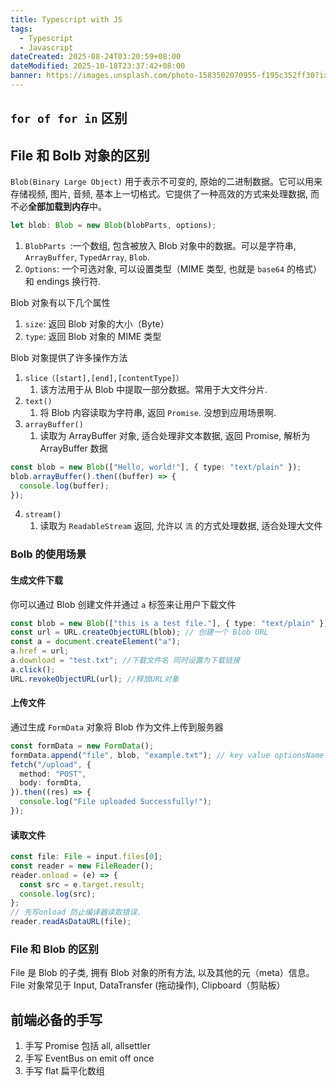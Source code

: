 ```yaml
---
title: Typescript with JS
tags:
  - Typescript
  - Javascript
dateCreated: 2025-08-24T03:20:59+08:00
dateModified: 2025-10-18T23:37:42+08:00
banner: https://images.unsplash.com/photo-1583502070955-f195c352ff30?ixlib=rb-4.1.0&ixid=M3wxMjA3fDB8MHxwaG90by1wYWdlfHx8fGVufDB8fHx8fA%3D%3D&auto=format&fit=crop&q=80&w=2783
---
```


## `for of for in` 区别

## File 和 Bolb 对象的区别

`Blob(Binary Large Object)` 用于表示不可变的, 原始的二进制数据。它可以用来存储视频, 图片, 音频, 基本上一切格式。它提供了一种高效的方式来处理数据, 而不必**全部加载到内存**中。

```ts
let blob: Blob = new Blob(blobParts, options);
```

1. `BlobParts `:一个数组, 包含被放入 Blob 对象中的数据。可以是字符串, `ArrayBuffer`, `TypedArray`, `Blob`.
2. `Options`: 一个可选对象, 可以设置类型（MIME 类型, 也就是 `base64` 的格式）和 endings 换行符.

Blob 对象有以下几个属性

1. `size`: 返回 Blob 对象的大小（Byte）
2. `type`: 返回 Blob 对象的 MIME 类型

Blob 对象提供了许多操作方法

1. `slice（[start],[end],[contentType]）`
   1. 该方法用于从 Blob 中提取一部分数据。常用于大文件分片.
2. `text()`
   1. 将 Blob 内容读取为字符串, 返回 `Promise`. 没想到应用场景啊.
3. `arrayBuffer()`
   1. 读取为 ArrayBuffer 对象, 适合处理非文本数据, 返回 Promise, 解析为 ArrayBuffer 数据

```ts
const blob = new Blob(["Hello, world!"], { type: "text/plain" });
blob.arrayBuffer().then((buffer) => {
  console.log(buffer);
});
```

4. `stream()`
   1. 读取为 `ReadableStream` 返回, 允许以 `流` 的方式处理数据, 适合处理大文件

### Bolb 的使用场景

#### 生成文件下载

你可以通过 Blob 创建文件并通过 `a` 标签来让用户下载文件

```ts
const blob = new Blob(["this is a test file."], { type: "text/plain" });
const url = URL.createObjectURL(blob); // 创建一个 Blob URL
const a = document.createElement("a");
a.href = url;
a.download = "test.txt"; //下载文件名 同时设置为下载链接
a.click();
URL.revokeObjectURL(url); //释放URL对象
```

#### 上传文件

通过生成 `FormData` 对象将 Blob 作为文件上传到服务器

```ts
const formData = new FormData();
formData.append("file", blob, "example.txt"); // key value optionsName
fetch("/upload", {
  method: "POST",
  body: formDta,
}).then((res) => {
  console.log("File uploaded Successfully!");
});
```

#### 读取文件

```ts
const file: File = input.files[0];
const reader = new FileReader();
reader.onload = (e) => {
  const src = e.target.result;
  console.log(src);
};
// 先写onload 防止编译器读取错误.
reader.readAsDataURL(file);
```

### File 和 Blob 的区别

File 是 Blob 的子类, 拥有 Blob 对象的所有方法, 以及其他的元（meta）信息。File 对象常见于 Input, DataTransfer (拖动操作), Clipboard（剪贴板）

## 前端必备的手写

1. 手写 Promise 包括 all, allsettler
2. 手写 EventBus on emit off once
3. 手写 flat 扁平化数组
